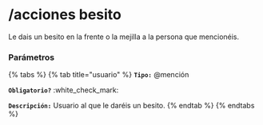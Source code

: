 # /acciones besito

Le dais un besito en la frente o la mejilla a la persona que mencionéis.

### Parámetros

{% tabs %}
{% tab title="usuario" %}
**`Tipo:`** @mención

**`Obligatorio?`** :white\_check\_mark:

**`Descripción:`** Usuario al que le daréis un besito.
{% endtab %}
{% endtabs %}
